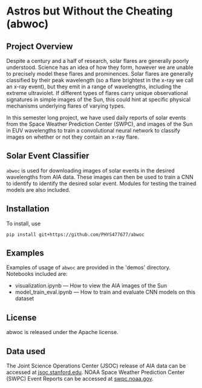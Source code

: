 # Astros but Without the Cheating (abwoc)
## Project Overview
Despite a century and a half of research, solar flares are generally poorly understood. Science has an idea of how they form, however we are unable to precisely model these flares and prominences. Solar flares are generally classified by their peak wavelength (so a flare brightest in the x-ray we call an x-ray event), but they emit in a range of wavelengths, including the extreme ultraviolet. If different types of flares carry unique observational signatures in simple images of the Sun, this could hint at specific physical mechanisms underlying flares of varying types.

In this semester long project, we have used daily reports of solar events from the Space Weather Prediction Center (SWPC), and images of the Sun in EUV wavelengths to train a convolutional neural network to classify images on whether or not they contain an x-ray flare. 

## Solar Event Classifier 
```abwoc``` is used for downloading images of solar events in the desired wavelengths from AIA data. These images can then be used to train a CNN to identify to identify the desired solar event. Modules for testing the trained models are also included. 

## Installation
To install, use

```
pip install git+https://github.com/PHYS477677/abwoc
```

## Examples
Examples of usage of ```abwoc``` are provided in the 'demos' directory. Notebooks included are:
- visualization.ipynb &mdash; How to view the AIA images of the Sun
- model_train_eval.ipynb &mdash; How to train and evaluate CNN models on this dataset

## License
abwoc is released under the Apache license.

## Data used
The Joint Science Operations Center (JSOC) release of AIA data can be accessed at [jsoc.stanford.edu](http://jsoc.stanford.edu/). NOAA Space Weather Prediction Center (SWPC) Event Reports can be accessed at [swpc.noaa.gov](https://www.swpc.noaa.gov/products/solar-and-geophysical-event-reports).
